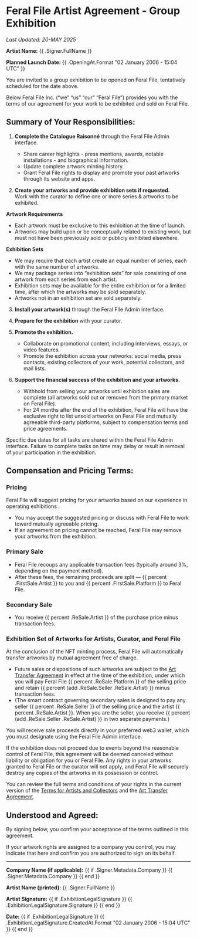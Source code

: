 # Feral File Artist Agreement - Group Exhibition

*Last Updated: 20-MAY 2025*

**Artist Name:** {{ .Signer.FullName }}

**Planned Launch Date:** {{ .OpeningAt.Format "02 January 2006 - 15:04 UTC" }}

You are invited to a group exhibition to be opened on Feral File, tentatively scheduled for the date above.

Below Feral File Inc. (“we” “us” “our” “Feral File”) provides you with the terms of our agreement for your work to be exhibited and sold on Feral File.

## Summary of Your Responsibilities:

1. **Complete the Catalogue Raisonné** through the Feral File Admin interface.  
   - Share career highlights \- press mentions, awards, notable installations \- and biographical information.  
   - Update complete artwork minting history.  
   - Grant Feral File rights to display and promote your past artworks through its website and apps.

2. **Create your artworks and provide exhibition sets if requested.**  
   Work with the curator to define one or more series & artworks to be exhibited.

**Artwork Requirements**

- Each artwork must be exclusive to this exhibition at the time of launch.  
- Artworks may build upon or be conceptually related to existing work, but must not have been previously sold or publicly exhibited elsewhere.

**Exhibition Sets**

- We may require that each artist create an equal number of series, each with the same number of artworks.  
- We may package series into “exhibition sets” for sale consisting of one artwork from each series from each artist.  
- Exhibition sets may be available for the entire exhibition or for a limited time, after which the artworks may be sold separately.  
- Artworks not in an exhibition set are sold separately.  
    
3. **Install your artwork(s)** through the Feral File Admin interface.  
     
4. **Prepare for the exhibition** with your curator.  
     
5. **Promote the exhibition.**  
   - Collaborate on promotional content, including interviews, essays, or video features.  
   - Promote the exhibition across your networks: social media, press contacts, existing collectors of your work, potential collectors, and mail lists.

6. **Support the financial success of the exhibition and your artworks.**  
   - Withhold from selling your artworks until exhibition sales are complete (all artworks sold out or removed from the primary market on Feral File).  
   - For 24 months after the end of the exhibition, Feral File will have the exclusive right to list unsold artworks on Feral File and mutually agreeable third-party platforms, subject to compensation terms and price agreements.

Specific due dates for all tasks are shared within the Feral File Admin interface. Failure to complete tasks on time may delay or result in removal of your participation in the exhibition.

## Compensation and Pricing Terms:

### Pricing

Feral File will suggest pricing for your artworks based on our experience in operating exhibitions .

- You may accept the suggested pricing or discuss with Feral File to work toward mutually agreeable pricing.  
- If an agreement on pricing cannot be reached, Feral File may remove your artworks from the exhibition.

### Primary Sale

- Feral File recoups any applicable transaction fees (typically around 3%, depending on the payment method).  
- After these fees, the remaining proceeds are split — {{ percent .FirstSale.Artist }} to you and {{ percent .FirstSale.Platform }} to Feral File.

### Secondary Sale

- You receive {{ percent .ReSale.Artist }} of the purchase price minus transaction fees.

### Exhibition Set of Artworks for Artists, Curator, and Feral File

At the conclusion of the NFT minting process, Feral File will automatically transfer artworks by mutual agreement free of charge.

- Future sales or dispositions of such artworks are subject to the [Art Transfer Agreement](https://feralfile.com/legal/art-transfer-agreement) in effect at the time of the exhibition, under which you will pay Feral File {{ percent .ReSale.Platform }} of the selling price and retain {{ percent (add .ReSale.Seller .ReSale.Artist) }} minus transaction fees.  
- (The smart contract governing secondary sales is designed to pay any seller {{ percent .ReSale.Seller }} of the selling price and the artist {{ percent .ReSale.Artist }}. When you are the seller, you receive {{ percent (add .ReSale.Seller .ReSale.Artist) }} in two separate payments.)

You will receive sale proceeds directly in your preferred web3 wallet, which you must designate using the Feral File Admin interface.

If the exhibition does not proceed due to events beyond the reasonable control of Feral File, this agreement will be deemed canceled without liability or obligation for you or Feral File. Any rights in your artworks granted to Feral File or the curator will not apply, and Feral File will securely destroy any copies of the artworks in its possession or control.

You can review the full terms and conditions of your rights in the current version of the [Terms for Artists and Collectors](https://www.feralfile.com/legal/terms-artists-and-collectors) and the [Art Transfer Agreement](https://feralfile.com/legal/art-transfer-agreement).

## Understood and Agreed:

By signing below, you confirm your acceptance of the terms outlined in this agreement.

If your artwork rights are assigned to a company you control, you may indicate that here and confirm you are authorized to sign on its behalf.

---

**Company Name (if applicable):** {{ if .Signer.Metadata.Company }} {{ .Signer.Metadata.Company }} {{ end }}

**Artist Name (printed):** {{ .Signer.FullName }}

**Artist Signature:** {{ if .ExhibitionLegalSignature }} {{ .ExhibitionLegalSignature.Signature }} {{ end }}

**Date:** {{ if .ExhibitionLegalSignature }} {{ .ExhibitionLegalSignature.CreatedAt.Format "02 January 2006 - 15:04 UTC" }} {{ end }}
